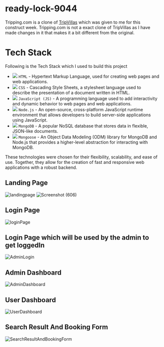 # ready-lock-9044
Tripping.com is a clone of [TripVillas](https://www.tripvillas.com/) which was given to me for this construct week.
Tripping.com is not a exact clone of TripVillas as I have made changes in it that makes it a bit different from the original.
# Tech Stack
Following is the Tech Stack which I used to build this project

- <img src="https://img.icons8.com/ios-filled/30/000000/html-5--v1.png"/> `HTML` - Hypertext Markup Language, used for creating web pages and web applications.
- <img src="https://img.icons8.com/ios-filled/30/000000/css3.png"/> `CSS` - Cascading Style Sheets, a stylesheet language used to describe the presentation of a document written in HTML.
- <img src="https://img.icons8.com/color/30/000000/javascript--v1.png"/> `JavaScript (JS)` - A programming language used to add interactivity and dynamic behavior to web pages and web applications.
- <img src="https://img.icons8.com/color/30/000000/nodejs.png"/> `Node.js` - An open-source, cross-platform JavaScript runtime environment that allows developers to build server-side applications using JavaScript.
- <img src="https://img.icons8.com/color/30/000000/mongodb.png"/> `MongoDB` - A popular NoSQL database that stores data in flexible, JSON-like documents.
- <img src="https://img.icons8.com/color/30/000000/mongoose.png"/> `Mongoose` - An Object Data Modeling (ODM) library for MongoDB and Node.js that provides a higher-level abstraction for interacting with MongoDB.

These technologies were chosen for their flexibility, scalability, and ease of use. Together, they allow for the creation of fast and responsive web applications with a robust backend.

## Landing Page
![landingpage](https://user-images.githubusercontent.com/112062354/229346889-ddcaf6a2-055d-4a32-a3fb-19f074f87a41.png)
![Screenshot (606)](https://user-images.githubusercontent.com/112062354/229347889-1db2f7d4-084f-4657-992e-a600a929caaf.png)
## Login Page
![loginPage](https://user-images.githubusercontent.com/112062354/229347258-d5f4eff8-b889-4e30-b46a-acab0f9d43c0.png)
## Login Page which will be used by the admin to get loggedIn
![AdminLogin](https://user-images.githubusercontent.com/112062354/229347363-ef6cfd08-ecdd-4f7c-a520-92c9a08663d8.png)
## Admin Dashboard
![AdminDashboard](https://user-images.githubusercontent.com/112062354/229348025-8dbecf5f-fbec-402e-aeeb-b69be020f9bb.png)
## User Dashboard
![UserDashboard](https://user-images.githubusercontent.com/112062354/229348132-9295b30e-5a2e-43b8-ad61-f14e168ac64b.png)
## Search Result And Booking Form
![SearchResultAndBookingForm](https://user-images.githubusercontent.com/112062354/229348270-06b0c9e2-ae18-403c-aa57-66a161fc4af8.png)
